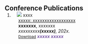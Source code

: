 <h2 id="Talks" style="margin: 2px 0px -15px;">Conference Publications</h2>

<div class="publications">
<ol class="bibliography">


<li>
<div class="pub-row">

  <div class="col-sm-3 abbr" style="position: relative;padding-right: 15px;padding-left: 15px;">
    <img src="assets/img/JSM2021.png" class="teaser img-fluid z-depth-1">
    <abbr class="badge">xxxx</abbr>
  </div>

  <div class="col-sm-9" style="position: relative;padding-right: 15px;padding-left: 20px;">
    <div class="title"><a href="assets/files/xxxx.pdf" target="_blank">xxxxx: xxxxxxxxxxxxxxxxxx</a></div>
    <div class="author"><strong>xxxxxxx</strong>, xxxxxxx</div>
    <div class="periodical"><em>xxxxxxxxx<strong>(xxxxx)</strong>, 202x.</em></div>
    <div class="links">
      <a href="https://ww2" class="btn btn-sm z-depth-0" role="button" target="_blank" style="font-size:12px;">Download</a>
      <strong><i style="color:#7b5aa6">xxxxx xxxxx</i></strong>
    </div>
  </div>
</div>
</li>
  
<br>
</ol>
</div>

